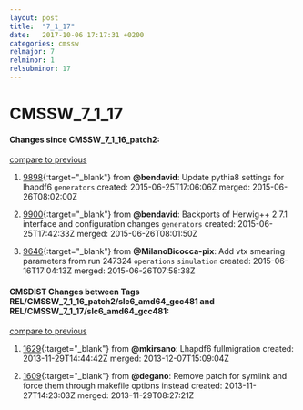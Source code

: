 ```yaml
---
layout: post
title:  "7_1_17"
date:   2017-10-06 17:17:31 +0200
categories: cmssw
relmajor: 7
relminor: 1
relsubminor: 17
---
```


# CMSSW_7_1_17
#### Changes since CMSSW_7_1_16_patch2:

[compare to previous](https://github.com/cms-sw/cmssw/compare/CMSSW_7_1_16_patch2...CMSSW_7_1_17)



1. [9898](http://github.com/cms-sw/cmssw/pull/9898){:target="_blank"}  from **@bendavid**: Update pythia8 settings for lhapdf6 `generators`  created: 2015-06-25T17:06:06Z merged: 2015-06-26T08:02:00Z

1. [9900](http://github.com/cms-sw/cmssw/pull/9900){:target="_blank"}  from **@bendavid**: Backports of Herwig++ 2.7.1 interface and configuration changes `generators`  created: 2015-06-25T17:42:33Z merged: 2015-06-26T08:01:50Z

1. [9646](http://github.com/cms-sw/cmssw/pull/9646){:target="_blank"}  from **@MilanoBicocca-pix**: Add vtx smearing parameters from run 247324 `operations`  `simulation`  created: 2015-06-16T17:04:13Z merged: 2015-06-26T07:58:38Z

#### CMSDIST Changes between Tags REL/CMSSW_7_1_16_patch2/slc6_amd64_gcc481 and REL/CMSSW_7_1_17/slc6_amd64_gcc481:

[compare to previous](https://github.com/cms-sw/cmsdist/compare/REL/CMSSW_7_1_16_patch2/slc6_amd64_gcc481...REL/CMSSW_7_1_17/slc6_amd64_gcc481)



1. [1629](http://github.com/cms-sw/cmssw/pull/1629){:target="_blank"}  from **@mkirsano**: Lhapdf6 fullmigration created: 2013-11-29T14:44:42Z merged: 2013-12-07T15:09:04Z

1. [1609](http://github.com/cms-sw/cmssw/pull/1609){:target="_blank"}  from **@degano**: Remove patch for symlink and force them through makefile options instead created: 2013-11-27T14:23:03Z merged: 2013-11-29T08:27:21Z
